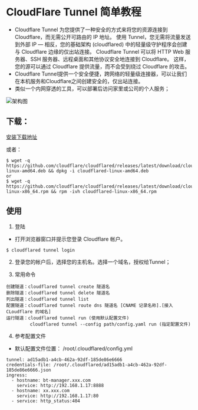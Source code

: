 # CloudFlare Tunnel 简单教程

- Cloudflare Tunnel 为您提供了一种安全的方式来将您的资源连接到 Cloudflare，而无需公开可路由的 IP 地址。 使用 Tunnel，您无需将流量发送到外部 IP — 相反，您的基础架构 (cloudflared) 中的轻量级守护程序会创建与 Cloudflare 边缘的仅出站连接。 Cloudflare Tunnel 可以将 HTTP Web 服务器、SSH 服务器、远程桌面和其他协议安全地连接到 Cloudflare。 这样，您的源可以通过 Cloudflare 提供流量，而不会受到绕过 Cloudflare 的攻击。
- Cloudflare Tunnel提供一个安全便捷，跨网络的轻量级连接器，可以让我们在本机服务和Cloudflare之间创建安全的，仅出站连接。
- 类似一个内网穿透的工具，可以部署后访问家里或公司的个人服务；

![架构图](https://developers.cloudflare.com/cloudflare-one/static/documentation/connections/connect-apps/handshake.jpg)

## 下载：
[安装下载地址](https://developers.cloudflare.com/cloudflare-one/connections/connect-apps/install-and-setup/installation/)

或者：

```
$ wget -q https://github.com/cloudflare/cloudflared/releases/latest/download/cloudflared-linux-amd64.deb && dpkg -i cloudflared-linux-amd64.deb
or
$ wget -q https://github.com/cloudflare/cloudflared/releases/latest/download/cloudflared-linux-x86_64.rpm && rpm -ivh cloudflared-linux-x86_64.rpm

```

## 使用
1. 登陆
- 打开浏览器窗口并提示您登录 Cloudflare 帐户。
```
$ cloudflared tunnel login
```

2. 登录您的帐户后，选择您的主机名。选择一个域名，授权给Tunnel；

3. 常用命令

```
创建隧道：cloudflared tunnel create 隧道名
删除隧道：cloudflared tunnel delete 隧道名
列出隧道：cloudflared tunnel list
配置隧道：cloudflared tunnel route dns 隧道名 [CNAME 记录名称].[接入 CLoudflare 的域名]
运行隧道：cloudflared tunnel run (使用默认配置文件)
         cloudflared tunnel --config path/config.yaml run (指定配置文件)
```

4. 参考配置文件
- 默认配置文件位置： /root/.cloudflared/config.yml

```
tunnel: ad15adb1-a4cb-462a-92df-185de86e6666
credentials-file: /root/.cloudflared/ad15adb1-a4cb-462a-92df-185de86e6666.json
ingress:
  - hostname: bt-manager.xxx.com
    service: http://192.168.1.17:8888
  - hostname: xx.xxx.com
    service: http://192.168.1.17:80
  - service: http_status:404
```
